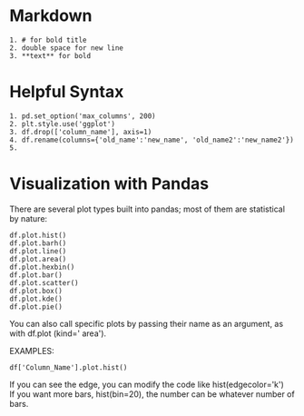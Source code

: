 # Markdown
```
1. # for bold title
2. double space for new line
3. **text** for bold  
```

# Helpful Syntax
```
1. pd.set_option('max_columns', 200)
2. plt.style.use('ggplot')
3. df.drop(['column_name'], axis=1)
4. df.rename(columns={'old_name':'new_name', 'old_name2':'new_name2'})
5. 
```


# Visualization with Pandas
There are several plot types built into pandas; most of them are statistical by nature:  

```
df.plot.hist()
df.plot.barh()
df.plot.line()
df.plot.area()
df.plot.hexbin()
df.plot.bar()
df.plot.scatter()
df.plot.box()
df.plot.kde()
df.plot.pie()
```

You can also call specific plots by passing their name as an argument, as with 
df.plot (kind=' area').

EXAMPLES:  
```
df['Column_Name'].plot.hist()
```   
If you can see the edge, you can modify the code like hist(edgecolor='k')    
If you want more bars, hist(bin=20), the number can be whatever number of bars.
